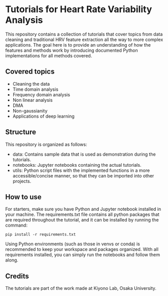 # Tutorials for Heart Rate Variability Analysis

This repository contains a collection of tutorials that cover topics from data cleaning and traditional HRV feature extraction all the way to more complex applications. The goal here is to provide an understanding of how the features and methods work by introducing documented Python implementations for all methods covered.

## Covered topics
- Cleaning the data
- Time domain analysis
- Frequency domain analysis
- Non linear analysis
- DMA
- Non-gaussianity
- Applications of deep learning

## Structure
This repository is organized as follows:

- data: Contains sample data that is used as demonstration during the tutorials.
- notebooks: Jupyter notebooks containing the actual tutorials.
- utils: Python script files with the implemented functions in a more accessible/concise manner, so that they can be imported into other projects.

## How to use
For starters, make sure you have Python and Jupyter notebook installed in your machine. The requirements.txt file contains all python packages that are required throughout the tutorial, and it can be installed by running the command:

```
pip install -r requirements.txt
```

Using Python environments (such as those in venvs or conda) is recommended to keep your workspace and packages organized. With all requirements installed, you can simply run the notebooks and follow them along.

## Credits
The tutorials are part of the work made at Kiyono Lab, Osaka University.